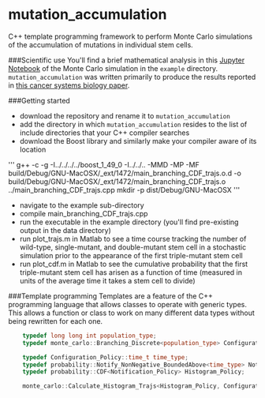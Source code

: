 # mutation_accumulation
C++ template programming framework to perform Monte Carlo simulations of the accumulation of mutations in individual stem cells. 

###Scientific use
You'll find a brief mathematical analysis in this [Jupyter Notebook]() of the Monte Carlo simulation in the `example` directory. `mutation_accumulation` was written primarily to produce the results reported in [this cancer systems biology paper](http://journals.plos.org/ploscompbiol/article?id=10.1371/journal.pcbi.1003802). 


###Getting started
* download the repository and rename it to `mutation_accumulation`
* add the directory in which `mutation_accumulation` resides to the list of include directories that your C++ compiler searches
* download the Boost library and similarly make your compiler aware of its location

'''
g++    -c -g -I../../../../boost_1_49_0 -I../../.. -MMD -MP -MF build/Debug/GNU-MacOSX/_ext/1472/main_branching_CDF_trajs.o.d -o build/Debug/GNU-MacOSX/_ext/1472/main_branching_CDF_trajs.o ../main_branching_CDF_trajs.cpp
mkdir -p dist/Debug/GNU-MacOSX
'''

* navigate to the example sub-directory
* compile main_branching_CDF_trajs.cpp
* run the executable in the example directory (you'll find pre-existing output in the data directory)
* run plot_trajs.m in Matlab to see a time course tracking the number of wild-type, single-mutant, and double-mutant stem cell in a stochastic simulation prior to the appearance of the first triple-mutant stem cell
* run plot_cdf.m in Matlab to see the cumulative probability that the first triple-mutant stem cell has arisen as a function of time (measured in units of the average time it takes a stem cell to divide)

###Template programming
Templates are a feature of the C++ programming language that allows classes to operate with generic types. This allows a function or class to work on many different data types without being rewritten for each one. 
```C++
    typedef long long int population_type;
    typedef monte_carlo::Branching_Discrete<population_type> Configuration_Policy;

    typedef Configuration_Policy::time_t time_type;
    typedef probability::Notify_NonNegative_BoundedAbove<time_type> Notification_Policy;
    typedef probability::CDF<Notification_Policy> Histogram_Policy;

    monte_carlo::Calculate_Histogram_Trajs<Histogram_Policy, Configuration_Policy, monte_carlo::Raw_Data_Null,  monte_carlo::Read_NonHomeostasis_Policy>::implement();
```

